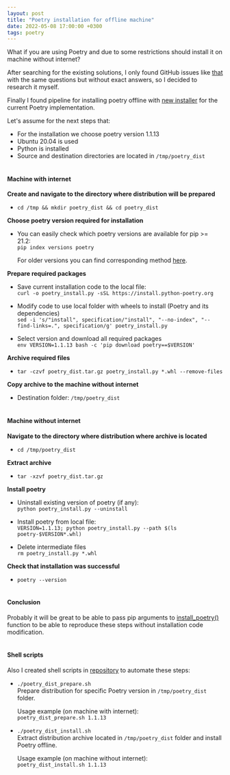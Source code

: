 ```yaml
---
layout: post
title: "Poetry installation for offline machine"
date: 2022-05-08 17:00:00 +0300
tags: poetry
---
```


What if you are using Poetry and due to some restrictions should install it on machine without internet?

After searching for the existing solutions, I only found GitHub issues like [that](https://github.com/python-poetry/poetry/issues/1783) with the same questions but without exact answers, so I decided to research it myself.

Finally I found pipeline for installing poetry offline with [new installer](https://python-poetry.org/docs/master/#installation) for the current Poetry implementation.

Let's assume for the next steps that:
- For the installation we choose poetry version 1.1.13
- Ubuntu 20.04 is used
- Python is installed
- Source and destination directories are located in `/tmp/poetry_dist`
<br/><br/>

#### Machine with internet
**Create and navigate to the directory where distribution will be prepared**
- `cd /tmp && mkdir poetry_dist && cd poetry_dist`

**Choose poetry version required for installation**  
- You can easily check which poetry versions are available for pip >= 21.2:   
`pip index versions poetry`  

  For older versions you can find corresponding method [here](https://stackoverflow.com/a/26664162).  

**Prepare required packages**  
- Save current installation code to the local file:   
`curl -o poetry_install.py -sSL https://install.python-poetry.org`

- Modify code to use local folder with wheels to install (Poetry and its dependencies)  
`sed -i 's/"install", specification/"install", "--no-index", "--find-links=.", specification/g' poetry_install.py`

- Select version and download all required packages   
`env VERSION=1.1.13 bash -c 'pip download poetry==$VERSION'`

**Archive required files**  
- `tar -czvf poetry_dist.tar.gz poetry_install.py *.whl --remove-files`

**Copy archive to the machine without internet**
- Destination folder: `/tmp/poetry_dist`
<br/><br/>

#### Machine without internet  

**Navigate to the directory where distribution where archive is located**  
- `cd /tmp/poetry_dist`

**Extract archive**
- `tar -xzvf poetry_dist.tar.gz`

**Install poetry**
- Uninstall existing version of poetry (if any):  
`python poetry_install.py --uninstall`

- Install poetry from local file:  
`VERSION=1.1.13; python poetry_install.py --path $(ls poetry-$VERSION*.whl)`

- Delete intermediate files  
`rm poetry_install.py *.whl`

**Check that installation was successful**  
- `poetry --version`
<br/><br/>

#### Conclusion
Probably it will be great to be able to pass pip arguments to [install_poetry()](https://github.com/python-poetry/poetry/blob/edabfce155c5c5445371115d5a83b792b0dc0de2/install-poetry.py#L636) function to be able to reproduce these steps without installation code modification.
<br/><br/>

#### Shell scripts
Also I created shell scripts in [repository](https://github.com/labdmitriy/poetry-offline) to automate these steps:
- `./poetry_dist_prepare.sh`  
  Prepare distribution for specific Poetry version in `/tmp/poetry_dist` folder.  

  Usage example (on machine with internet):  
  `poetry_dist_prepare.sh 1.1.13`

- `./poetry_dist_install.sh`  
  Extract distribution archive located in `/tmp/poetry_dist` folder and install Poetry offline. 

  Usage example (on machine without internet):  
  `poetry_dist_install.sh 1.1.13`
